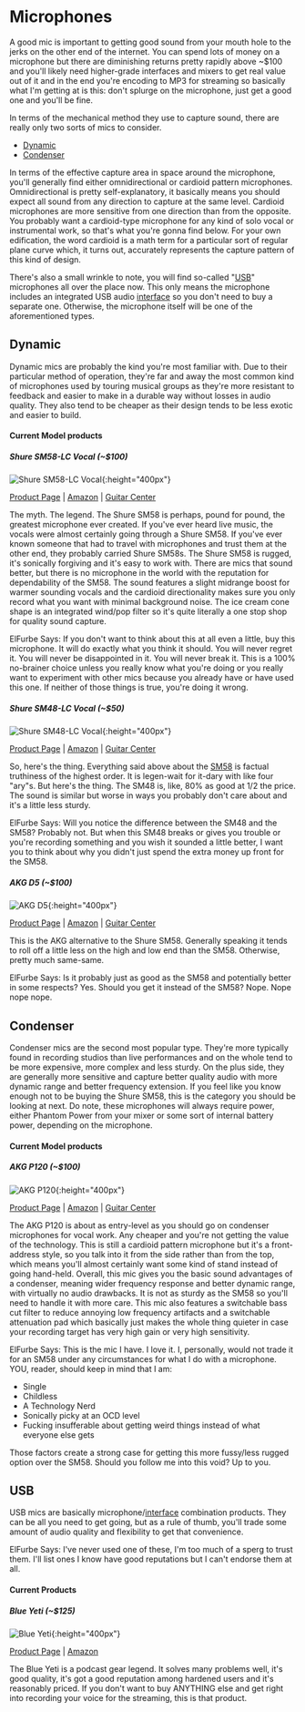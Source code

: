 # Microphones
A good mic is important to getting good sound from your mouth hole to the jerks on the other end of the internet. You can spend lots of money on a microphone but there are diminishing returns pretty rapidly above ~$100 and you'll likely need higher-grade interfaces and mixers to get real value out of it and in the end you're encoding to MP3 for streaming so basically what I'm getting at is this: don't splurge on the microphone, just get a good one and you'll be fine.

In terms of the mechanical method they use to capture sound, there are really only two sorts of mics to consider.
  - [Dynamic](#dynamic)
  - [Condenser](#condenser)
  
In terms of the effective capture area in space around the microphone, you'll generally find either omnidirectional or cardioid pattern microphones. Omnidirectional is pretty self-explanatory, it basically means you should expect all sound from any direction to capture at the same level. Cardioid microphones are more sensitive from one direction than from the opposite. You probably want a cardioid-type microphone for any kind of solo vocal or instrumental work, so that's what you're gonna find below. For your own edification, the word cardioid is a math term for a particular sort of regular plane curve which, it turns out, accurately represents the capture pattern of this kind of design.

There's also a small wrinkle to note, you will find so-called "[USB](#usb)" microphones all over the place now. This only means the microphone includes an integrated USB audio [interface](#interfaces) so you don't need to buy a separate one. Otherwise, the microphone itself will be one of the aforementioned types.

## Dynamic
Dynamic mics are probably the kind you're most familiar with. Due to their particular method of operation, they're far and away the most common kind of microphones used by touring musical groups as they're more resistant to feedback and easier to make in a durable way without losses in audio quality. They also tend to be cheaper as their design tends to be less exotic and easier to build.

#### Current Model products

##### Shure SM58-LC Vocal (~$100)
![Shure SM58-LC Vocal](https://images-na.ssl-images-amazon.com/images/I/71bMMq-D1LL._SL1500_.jpg){:height="400px"}

[Product Page](http://www.shure.com/americas/products/microphones/sm/sm58-vocal-microphone) | [Amazon](https://smile.amazon.com/Shure-SM58-LC-Cardioid-Dynamic-Microphone/dp/B0179T2CM8) | [Guitar Center](http://www.guitarcenter.com/Shure/SM58-Dynamic-Handheld-Vocal-Microphone.gc)

The myth. The legend. The Shure SM58 is perhaps, pound for pound, the greatest microphone ever created. If you've ever heard live music, the vocals were almost certainly going through a Shure SM58. If you've ever known someone that had to travel with microphones and trust them at the other end, they probably carried Shure SM58s. The Shure SM58 is rugged, it's sonically forgiving and it's easy to work with. There are mics that sound better, but there is no microphone in the world with the reputation for dependability of the SM58. The sound features a slight midrange boost for warmer sounding vocals and the cardioid directionality makes sure you only record what you want with minimal background noise. The ice cream cone shape is an integrated wind/pop filter so it's quite literally a one stop shop for quality sound capture.

ElFurbe Says: If you don't want to think about this at all even a little, buy this microphone. It will do exactly what you think it should. You will never regret it. You will never be disappointed in it. You will never break it. This is a 100% no-brainer choice unless you really know what you're doing or you really want to experiment with other mics because you already have or have used this one. If neither of those things is true, you're doing it wrong.

##### Shure SM48-LC Vocal (~$50)
![Shure SM48-LC Vocal](https://images-na.ssl-images-amazon.com/images/I/71MJk9T0aJL._SL1500_.jpg){:height="400px"}

[Product Page](http://www.shure.com/americas/products/microphones/sm/sm48-vocal-microphone) | [Amazon](https://smile.amazon.com/dp/B0002D0HY4/) | [Guitar Center](http://www.guitarcenter.com/Shure/SM48-Cardioid-Dynamic-Vocal-Microphone.gc)

So, here's the thing. Everything said above about the [SM58](#shure-sm58-lc-vocal) is factual truthiness of the highest order. It is legen-wait for it-dary with like four "ary"s. But here's the thing. The SM48 is, like, 80% as good at 1/2 the price. The sound is similar but worse in ways you probably don't care about and it's a little less sturdy.

ElFurbe Says: Will you notice the difference between the SM48 and the SM58? Probably not. But when this SM48 breaks or gives you trouble or you're recording something and you wish it sounded a little better, I want you to think about why you didn't just spend the extra money up front for the SM58.

##### AKG D5 (~$100)
![AKG D5](https://images-na.ssl-images-amazon.com/images/I/71p85%2BPBBnL._SL1500_.jpg){:height="400px"}

[Product Page](https://www.akg.com/Microphones/Dynamic%20Microphones/D5.html) | [Amazon](https://smile.amazon.com/AKG-D5-Vocal-Dynamic-Microphone/dp/B000S5JKRQ) | [Guitar Center](http://www.guitarcenter.com/AKG/D5-Supercardioid-Handheld-Dynamic-Microphone.gc)

This is the AKG alternative to the Shure SM58. Generally speaking it tends to roll off a little less on the high and low end than the SM58. Otherwise, pretty much same-same.

ElFurbe Says: Is it probably just as good as the SM58 and potentially better in some respects? Yes. Should you get it instead of the SM58? Nope. Nope nope nope.

## Condenser
Condenser mics are the second most popular type. They're more typically found in recording studios than live performances and on the whole tend to be more expensive, more complex and less sturdy. On the plus side, they are generally more sensitive and capture better quality audio with more dynamic range and better frequency extension. If you feel like you know enough not to be buying the Shure SM58, this is the category you should be looking at next. Do note, these microphones will always require power, either Phantom Power from your mixer or some sort of internal battery power, depending on the microphone.

#### Current Model products

##### AKG P120 (~$100)
![AKG P120](https://images-na.ssl-images-amazon.com/images/I/81GXGC-gUtL._SL1500_.jpg){:height="400px"}

[Product Page](http://www.akg.com/Microphones/Condenser%20Microphones/P120_.html?dwvar_P120___color=Black#start=1) | [Amazon](https://smile.amazon.com/AKG-P120-High-Performance-Recording-Microphone/dp/B00M9CUOKI) | [Guitar Center](http://www.guitarcenter.com/AKG/P120-Project-Studio-Condenser-Microphone.gc)

The AKG P120 is about as entry-level as you should go on condenser microphones for vocal work. Any cheaper and you're not getting the value of the technology. This is still a cardioid pattern microphone but it's a front-address style, so you talk into it from the side rather than from the top, which means you'll almost certainly want some kind of stand instead of going hand-held. Overall, this mic gives you the basic sound advantages of a condenser, meaning wider frequency response and better dynamic range, with virtually no audio drawbacks. It is not as sturdy as the SM58 so you'll need to handle it with more care. This mic also features a switchable bass cut filter to reduce annoying low frequency artifacts and a switchable attenuation pad which basically just makes the whole thing quieter in case your recording target has very high gain or very high sensitivity.

ElFurbe Says: This is the mic I have. I love it. I, personally, would not trade it for an SM58 under any circumstances for what I do with a microphone. YOU, reader, should keep in mind that I am:
  - Single
  - Childless
  - A Technology Nerd
  - Sonically picky at an OCD level
  - Fucking insufferable about getting weird things instead of what everyone else gets

Those factors create a strong case for getting this more fussy/less rugged option over the SM58. Should you follow me into this void? Up to you.

## USB
USB mics are basically microphone/[interface](interfaces.md) combination products. They can be all you need to get going, but as a rule of thumb, you'll trade some amount of audio quality and flexibility to get that convenience.

ElFurbe Says: I've never used one of these, I'm too much of a sperg to trust them. I'll list ones I know have good reputations but I can't endorse them at all.

#### Current Products

##### Blue Yeti (~$125)
![Blue Yeti](https://images-na.ssl-images-amazon.com/images/I/7131%2Bx9eTGL._SL1500_.jpg){:height="400px"}

[Product Page](http://www.bluemic.com/products/yeti/) | [Amazon](https://smile.amazon.com/Blue-Yeti-USB-Microphone-Blackout/dp/B00N1YPXW2)

The Blue Yeti is a podcast gear legend. It solves many problems well, it's good quality, it's got a good reputation among hardened users and it's reasonably priced. If you don't want to buy ANYTHING else and get right into recording your voice for the streaming, this is that product.
